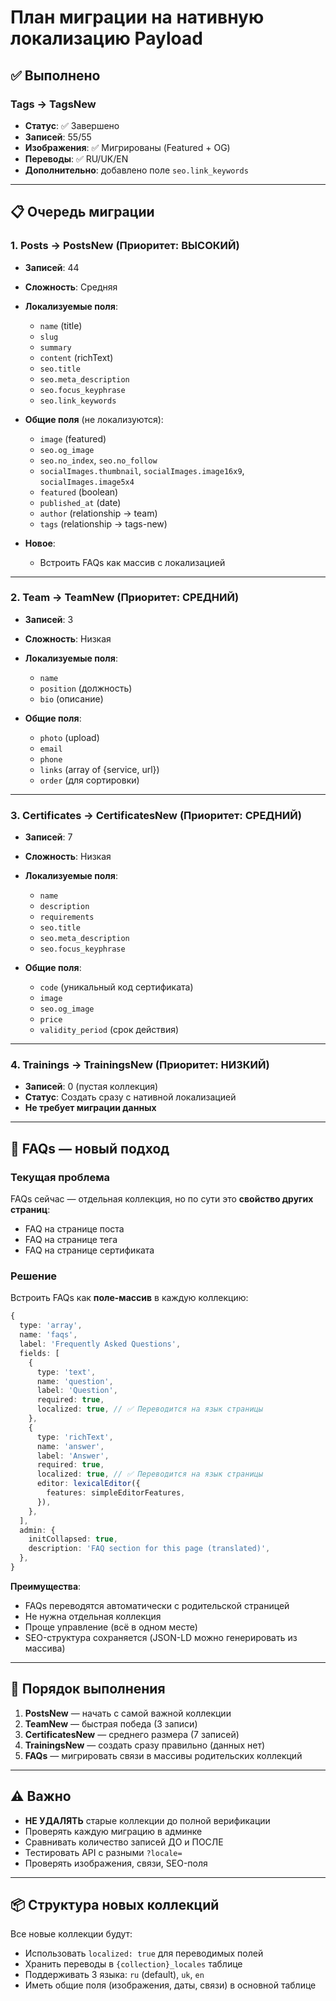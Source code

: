 # План миграции на нативную локализацию Payload

## ✅ Выполнено

### Tags → TagsNew
- **Статус**: ✅ Завершено
- **Записей**: 55/55
- **Изображения**: ✅ Мигрированы (Featured + OG)
- **Переводы**: ✅ RU/UK/EN
- **Дополнительно**: добавлено поле `seo.link_keywords`

---

## 📋 Очередь миграции

### 1. Posts → PostsNew (Приоритет: ВЫСОКИЙ)
- **Записей**: 44
- **Сложность**: Средняя
- **Локализуемые поля**:
  - `name` (title)
  - `slug`
  - `summary`
  - `content` (richText)
  - `seo.title`
  - `seo.meta_description`
  - `seo.focus_keyphrase`
  - `seo.link_keywords`

- **Общие поля** (не локализуются):
  - `image` (featured)
  - `seo.og_image`
  - `seo.no_index`, `seo.no_follow`
  - `socialImages.thumbnail`, `socialImages.image16x9`, `socialImages.image5x4`
  - `featured` (boolean)
  - `published_at` (date)
  - `author` (relationship → team)
  - `tags` (relationship → tags-new)
  
- **Новое**:
  - Встроить FAQs как массив с локализацией

---

### 2. Team → TeamNew (Приоритет: СРЕДНИЙ)
- **Записей**: 3
- **Сложность**: Низкая
- **Локализуемые поля**:
  - `name`
  - `position` (должность)
  - `bio` (описание)
  
- **Общие поля**:
  - `photo` (upload)
  - `email`
  - `phone`
  - `links` (array of {service, url})
  - `order` (для сортировки)

---

### 3. Certificates → CertificatesNew (Приоритет: СРЕДНИЙ)
- **Записей**: 7
- **Сложность**: Низкая
- **Локализуемые поля**:
  - `name`
  - `description`
  - `requirements`
  - `seo.title`
  - `seo.meta_description`
  - `seo.focus_keyphrase`
  
- **Общие поля**:
  - `code` (уникальный код сертификата)
  - `image`
  - `seo.og_image`
  - `price`
  - `validity_period` (срок действия)

---

### 4. Trainings → TrainingsNew (Приоритет: НИЗКИЙ)
- **Записей**: 0 (пустая коллекция)
- **Статус**: Создать сразу с нативной локализацией
- **Не требует миграции данных**

---

## 🔄 FAQs — новый подход

### Текущая проблема
FAQs сейчас — отдельная коллекция, но по сути это **свойство других страниц**:
- FAQ на странице поста
- FAQ на странице тега  
- FAQ на странице сертификата

### Решение
Встроить FAQs как **поле-массив** в каждую коллекцию:

```typescript
{
  type: 'array',
  name: 'faqs',
  label: 'Frequently Asked Questions',
  fields: [
    {
      type: 'text',
      name: 'question',
      label: 'Question',
      required: true,
      localized: true, // ✅ Переводится на язык страницы
    },
    {
      type: 'richText',
      name: 'answer',
      label: 'Answer',
      required: true,
      localized: true, // ✅ Переводится на язык страницы
      editor: lexicalEditor({
        features: simpleEditorFeatures,
      }),
    },
  ],
  admin: {
    initCollapsed: true,
    description: 'FAQ section for this page (translated)',
  },
}
```

**Преимущества**:
- FAQs переводятся автоматически с родительской страницей
- Не нужна отдельная коллекция
- Проще управление (всё в одном месте)
- SEO-структура сохраняется (JSON-LD можно генерировать из массива)

---

## 🎯 Порядок выполнения

1. **PostsNew** — начать с самой важной коллекции
2. **TeamNew** — быстрая победа (3 записи)
3. **CertificatesNew** — среднего размера (7 записей)
4. **TrainingsNew** — создать сразу правильно (данных нет)
5. **FAQs** — мигрировать связи в массивы родительских коллекций

---

## ⚠️ Важно

- **НЕ УДАЛЯТЬ** старые коллекции до полной верификации
- Проверять каждую миграцию в админке
- Сравнивать количество записей ДО и ПОСЛЕ
- Тестировать API с разными `?locale=`
- Проверять изображения, связи, SEO-поля

---

## 📦 Структура новых коллекций

Все новые коллекции будут:
- Использовать `localized: true` для переводимых полей
- Хранить переводы в `{collection}_locales` таблице
- Поддерживать 3 языка: `ru` (default), `uk`, `en`
- Иметь общие поля (изображения, даты, связи) в основной таблице
